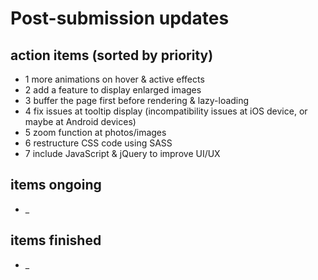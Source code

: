 # Post-submission updates

## action items (sorted by priority)

- 1 more animations on hover & active effects
- 2 add a feature to display enlarged images
- 3 buffer the page first before rendering & lazy-loading
- 4 fix issues at tooltip display (incompatibility issues at iOS device, or maybe at Android devices)
- 5 zoom function at photos/images
- 6 restructure CSS code using SASS
- 7 include JavaScript & jQuery to improve UI/UX

## items ongoing

- _

## items finished

- _
